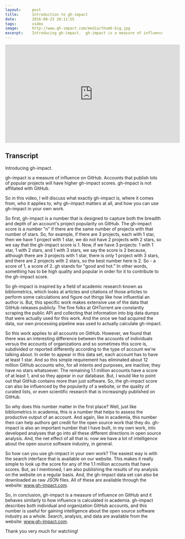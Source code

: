 ```yaml
---
layout:     post
title:      Introduction to gh-impact
date:       2016-08-23 20:11:55
tags:       video
image:      http://www.gh-impact.com/media/thumb-big.jpg
excerpt:    Introducing gh-impact.  gh-impact is a measure of influence on GitHub.  Accounts that publish lots of popular projects will have higher gh-impact scores.  In this video, I will discuss what exactly gh-impact is, where it comes from, who it applies to, why gh-impact matters at all, and how you can use gh-impact in your own work.
---
```


<div style="text-align: center;">
    <iframe width="560" height="315" src="https://www.youtube.com/embed/RJ8pPZ4itcs" frameborder="0" allowfullscreen></iframe>
</div>

## Transcript

Introducing gh-impact.

gh-impact is a measure of influence on GitHub.  Accounts that publish lots of popular projects will have higher gh-impact scores.  gh-impact is not affiliated with GitHub.

So in this video, I will discuss what exactly gh-impact is, where it comes from, who it applies to, why gh-impact matters at all, and how you can use gh-impact in your own work.

So first, gh-impact is a number that is designed to capture both the breadth and depth of an account's project popularity on GitHub. The gh-impact score is a number "n" if there are the same number of projects with that number of stars. So, for example, if there are 3 projects, each with 1 star, then we have 1 project with 1 star, we do not have 2 projects with 2 stars, so we say that the gh-impact score is 1.  Now, if we have 3 projects: 1 with 1 star, 1 with 2 stars, and 1 with 3 stars, we say the score is 2 because, although there are 3 projects with 1 star, there is only 1 project with 3 stars, and there are 2 projects with 2 stars, so the best number here is 2.  So - a score of 1, a score of 2.  gh stands for "good and hot."  In other words, something has to be high quality and popular in order for it to contribute to the gh-impact score.

So gh-impact is inspired by a field of academic research known as bibliometrics, which looks at articles and citations of those articles to perform some calculations and figure out things like how influential an author is.  But, this specific work makes extensive use of the data that GitHub releases publicly.  The fine folks at GHTorrent are constantly scraping the public API and collecting that information into big data dumps that were actually used for this work.  And the once we had acquired the data, our own processing pipeline was used to actually calculate gh-impact.

So this work applies to all accounts on GitHub.  However, we found that there was an interesting difference between the accounts of individuals versus the accounts of organizations and so sometimes this score is, subdivided or reported differently according to the type of account we're talking about.  In order to appear in this data set, each account has to have at least 1 star.  And so this simple requirement has eliminated about 12 million GitHub accounts who, for all intents and purposes, are inactive; they have no stars whatsoever.  The remaining 1.1 million accounts have a score of at least 1, and so they appear in our database.  But, I would like to point out that GitHub contains more than just software.  So, the gh-impact score can also be influenced by the popularity of a website, or the quality of curated lists, or even scientific research that is increasingly published on GitHub.

So why does this number matter in the first place?  Well, just like bibliometrics in academia, this is a number that helps to assess the productive output of an account.  And again, like in academia, this number then can help authors get credit for the open source work that they do.  gh-impact is also an important number that I have built, in my own work, into developed analyses that go into all these different directions in open source analysis.  And, the net effect of all that is: now we have a lot of intelligence about the open source software industry, in general.

So how can you use gh-impact in your own work?  The easiest way is with the search interface that is available on our website.  This makes it really simple to look up the score for any of the 1.1 million accounts that have scores.  But, as I mentioned, I am also publishing the results of my analysis on the website on a regular basis.  And, the gh-impact data set can also be downloaded as raw JSON files.  All of these are available through the website: www.gh-impact.com.

So, in conclusion, gh-impact is a measure of influence on GitHub and it behaves similarly to how influence is calculated in academia.  gh-impact describes both individual and organization GitHub accounts, and this number is useful for gaining intelligence about the open source software industry as a whole.  Search, analysis, and data are available from the website: www.gh-impact.com.

Thank you very much for watching!
